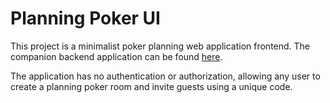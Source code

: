 # Planning Poker UI
This project is a minimalist poker planning web application frontend. The companion backend application can be found
[here](https://github.com/tristeng/planning-poker).

The application has no authentication or authorization, allowing any user to create a planning poker room and invite 
guests using a unique code.